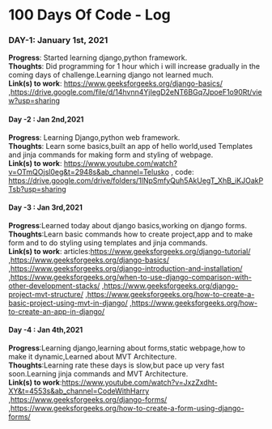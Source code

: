 # 100 Days Of Code - Log

### DAY-1: January 1st, 2021
**Progress**: Started learning django,python framework.</br>
**Thoughts**: Did programming for 1 hour which i will increase gradually in the coming days of challenge.Learning django not learned much.</br>
**Link(s) to work**: https://www.geeksforgeeks.org/django-basics/ ,https://drive.google.com/file/d/14hvnn4YjIegD2eNT6BGq7JpoeF1o90Rt/view?usp=sharing </br>
#### Day -2 : Jan 2nd,2021
**Progress**: Learning Django,python web framework.</br>
**Thoughts**: Learn some basics,built an app of hello world,used Templates and jinja commands for making form and styling of webpage.</br>
**Link(s) to work**: https://www.youtube.com/watch?v=OTmQOjsl0eg&t=2948s&ab_channel=Telusko , code: https://drive.google.com/drive/folders/1lNpSmfyQuh5AkUegT_XhB_iKJOakPTsb?usp=sharing <br>
#### Day -3 : Jan 3rd,2021
**Progress**:Learned today about django basics,working on django forms.</br>
**Thoughts**:Learn basic commands how to create project,app and to make form and to do styling using templates and jinja commands.<br>
**Link(s) to work**: articles:https://www.geeksforgeeks.org/django-tutorial/ ,https://www.geeksforgeeks.org/django-basics/ ,https://www.geeksforgeeks.org/django-introduction-and-installation/ ,https://www.geeksforgeeks.org/when-to-use-django-comparison-with-other-development-stacks/ ,https://www.geeksforgeeks.org/django-project-mvt-structure/ ,https://www.geeksforgeeks.org/how-to-create-a-basic-project-using-mvt-in-django/ ,https://www.geeksforgeeks.org/how-to-create-an-app-in-django/ <br>
#### Day -4 : Jan 4th,2021
**Progress**:Learning django,learning about forms,static webpage,how to make it dynamic,Learned about MVT Architecture.<br>
**Thoughts**:Learning rate these days is slow,but pace up very fast soon.Learning jinja commands and MVT Architecture.<br>
**Link(s) to work**:https://www.youtube.com/watch?v=JxzZxdht-XY&t=4553s&ab_channel=CodeWithHarry ,https://www.geeksforgeeks.org/django-forms/ ,https://www.geeksforgeeks.org/how-to-create-a-form-using-django-forms/ <br>
